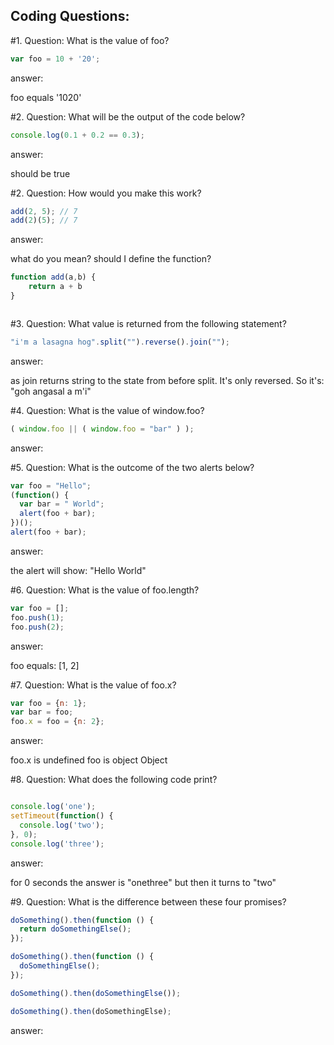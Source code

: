 ## Coding Questions:

#1. Question: What is the value of foo?

```javascript
var foo = 10 + '20';

```
answer:

foo equals '1020'


#2. Question: What will be the output of the code below?
```javascript
console.log(0.1 + 0.2 == 0.3);

```
answer:

should be true


#2. Question: How would you make this work?
```javascript
add(2, 5); // 7
add(2)(5); // 7
```
answer:

what do you mean? should I define the function?

```javascript
function add(a,b) {
    return a + b
}
```

```javascript


```

#3. Question: What value is returned from the following statement?
```javascript
"i'm a lasagna hog".split("").reverse().join("");

```
answer:

as join returns string to the state from before split. It's only reversed. 
So it's: "goh angasal a m'i"

#4. Question: What is the value of window.foo?
```javascript
( window.foo || ( window.foo = "bar" ) );

```
answer:



#5. Question: What is the outcome of the two alerts below?
```javascript
var foo = "Hello";
(function() {
  var bar = " World";
  alert(foo + bar);
})();
alert(foo + bar);

```
answer:

the alert will show: "Hello World"

#6. Question: What is the value of foo.length?
```javascript
var foo = [];
foo.push(1);
foo.push(2);

```
answer:

foo equals: [1, 2]

#7. Question: What is the value of foo.x?
```javascript
var foo = {n: 1};
var bar = foo;
foo.x = foo = {n: 2};

```
answer: 

foo.x is undefined 
foo is object Object

#8. Question: What does the following code print?
```javascript

console.log('one');
setTimeout(function() {
  console.log('two');
}, 0);
console.log('three');
```
answer:

for 0 seconds the answer is "onethree" but then it turns to "two"

#9. Question: What is the difference between these four promises?
```javascript
doSomething().then(function () {
  return doSomethingElse();
});

doSomething().then(function () {
  doSomethingElse();
});

doSomething().then(doSomethingElse());

doSomething().then(doSomethingElse);

```
answer:
